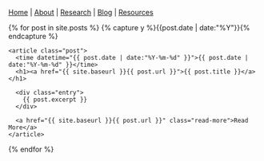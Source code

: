[Home](index.md) | [About](about.md) | [Research](research.md) | [Blog](blog.md) | [Resources](resources.md)

<div class="post"> 
  {% for post in site.posts %}
  {% capture y %}{{post.date | date:"%Y"}}{% endcapture %}
 
    <article class="post">
      <time datetime="{{ post.date | date:"%Y-%m-%d" }}">{{ post.date | date:"%Y-%m-%d" }}</time>
      <h1><a href="{{ site.baseurl }}{{ post.url }}">{{ post.title }}</a></h1>

      <div class="entry">
        {{ post.excerpt }}
      </div>

      <a href="{{ site.baseurl }}{{ post.url }}" class="read-more">Read More</a>
    </article>
  {% endfor %}
</div>
